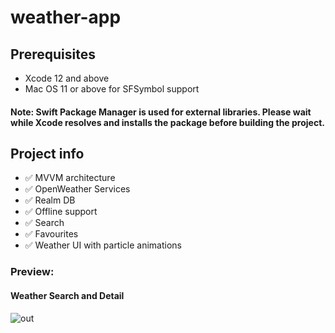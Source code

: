 # weather-app

## Prerequisites
- Xcode 12 and above
- Mac OS 11 or above for SFSymbol support

#### Note: Swift Package Manager is used for external libraries. Please wait while Xcode resolves and installs the package before building the project.

## Project info
- ✅ MVVM architecture     
- ✅ OpenWeather Services 
- ✅ Realm DB              
- ✅ Offline support       
- ✅ Search       
- ✅ Favourites            
- ✅ Weather UI with particle animations


### Preview:

#### Weather Search and Detail

![out](https://user-images.githubusercontent.com/24877003/112874066-14bdf700-90e0-11eb-84b9-9405f56b3d54.gif)


